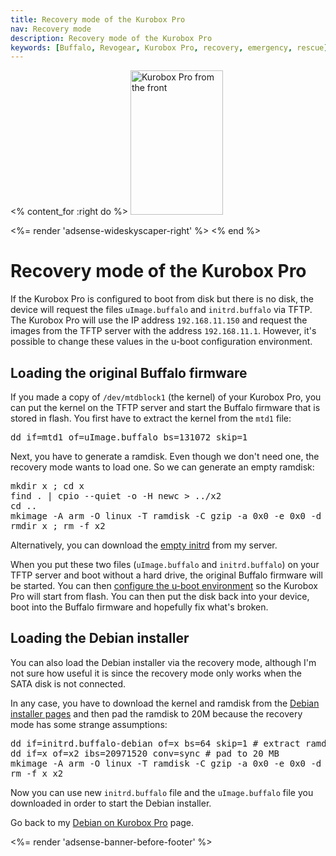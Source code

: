 ```yaml
---
title: Recovery mode of the Kurobox Pro
nav: Recovery mode
description: Recovery mode of the Kurobox Pro
keywords: [Buffalo, Revogear, Kurobox Pro, recovery, emergency, rescue]
---
```


<% content_for :right do %>
<img src = "../images/r_kuroboxpro_front.jpg" class="border" alt="Kurobox Pro from the front" width="148" height="231" />

<%= render 'adsense-wideskyscaper-right' %>
<% end %>

<h1>Recovery mode of the Kurobox Pro</h1>

If the Kurobox Pro is configured to boot from disk but there is no disk,
the device will request the files `uImage.buffalo` and `initrd.buffalo` via
TFTP.  The Kurobox Pro will use the IP address `192.168.11.150` and request
the images from the TFTP server with the address `192.168.11.1`.  However,
it's possible to change these values in the u-boot configuration
environment.

<h2>Loading the original Buffalo firmware</h2>

If you made a copy of `/dev/mtdblock1` (the kernel) of your Kurobox Pro,
you can put the kernel on the TFTP server and start the Buffalo firmware
that is stored in flash.  You first have to extract the kernel from the
`mtd1` file:

<div class="code">
<pre>
dd if=mtd1 of=uImage.buffalo bs=131072 skip=1
</pre>
</div>

Next, you have to generate a ramdisk.  Even though we don't need one, the
recovery mode wants to load one.  So we can generate an empty ramdisk:

<div class="code">
<pre>
mkdir x ; cd x
find . | cpio --quiet -o -H newc &gt; ../x2
cd ..
mkimage -A arm -O linux -T ramdisk -C gzip -a 0x0 -e 0x0 -d x2 initrd.buffalo
rmdir x ; rm -f x2
</pre>
</div>

Alternatively, you can download the <a href =
"../files/initrd.buffalo-empty">empty initrd</a> from my server.

When you put these two files (`uImage.buffalo` and `initrd.buffalo`) on
your TFTP server and boot without a hard drive, the original Buffalo
firmware will be started.  You can then <a href = "../deinstall">configure
the u-boot environment</a> so the Kurobox Pro will start from flash.  You
can then put the disk back into your device, boot into the Buffalo firmware
and hopefully fix what's broken.

<h2>Loading the Debian installer</h2>

You can also load the Debian installer via the recovery mode, although I'm
not sure how useful it is since the recovery mode only works when the SATA
disk is not connected.

In any case, you have to download the kernel and ramdisk from the <a href =
"http://ftp.nl.debian.org/debian/dists/stable/main/installer-armel/current/images/orion5x/network-console/buffalo/kuroboxpro/">Debian installer pages</a> and then pad the ramdisk to 20M because the recovery
mode has some strange assumptions:

<div class="code">
<pre>
dd if=initrd.buffalo-debian of=x bs=64 skip=1 # extract ramdisk
dd if=x of=x2 ibs=20971520 conv=sync # pad to 20 MB
mkimage -A arm -O linux -T ramdisk -C gzip -a 0x0 -e 0x0 -d x2 initrd.buffalo
rm -f x x2
</pre>
</div>

Now you can use new `initrd.buffalo` file and the `uImage.buffalo` file you
downloaded in order to start the Debian installer.

Go back to my <a href = "..">Debian on Kurobox Pro</a> page.

<div class="bbf">
<%= render 'adsense-banner-before-footer' %>
</div>

